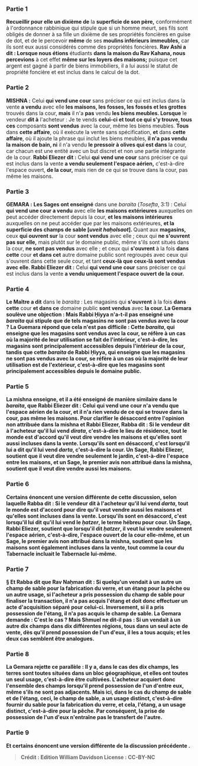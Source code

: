
### Partie 1
<b>Recueillir pour elle un dixième de</b> la <b>superficie de son père,</b> conformément à l'ordonnance rabbinique qui stipule que si un homme meurt, ses fils sont obligés de donner à sa fille un dixième de ses propriétés foncières en guise de dot, et de le percevoir <b>même</b> de ses <b>moulins inférieurs immeubles,</b> car ils sont eux aussi considérés comme des propriétés foncières. <b>Rav Ashi a dit : Lorsque nous étions</b> étudiants <b>dans la maison du Rav Kahana, nous percevions</b> à cet effet <b>même sur les loyers des maisons;</b> puisque cet argent est gagné à partir de biens immobiliers, il a lui aussi le statut de propriété foncière et est inclus dans le calcul de la dot.

### Partie 2
<strong>MISHNA :</strong> Celui <b>qui vend une cour</b> sans préciser ce qui est inclus dans la vente <b>a vendu</b> avec elle <b>les maisons, les fosses, les fossés et les grottes</b> trouvés dans la cour, <b>mais</b> il n'a <b>pas</b> vendu <b>les biens meubles. Lorsque</b> le vendeur <b>dit à</b> l'acheteur : Je te vends <b>celui-ci et tout ce qui s'y trouve, tous ces</b> composants <b>sont vendus</b> avec la cour, même les biens meubles. <b>Tous</b> dans <b>cette affaire</b>, où il exécute la vente sans spécification, <b>et</b> dans <b>cette affaire</b>, où il ajoute la phrase qui inclut les biens meubles, <b>il n'a pas vendu la maison de bain, ni</b> il n'a vendu <b>le pressoir à olives qui est dans</b> la cour, car chacun est une entité avec un but discret et non une partie intégrante de la cour. <b>Rabbi Eliezer dit :</b> Celui <b>qui vend une cour</b> sans préciser ce qui est inclus dans la vente <b>a vendu seulement l'espace aérien,</b> c'est-à-dire l'espace ouvert, <b>de la cour,</b> mais rien de ce qui se trouve dans la cour, pas même les maisons.

### Partie 3
<strong>GEMARA :</strong> <b>Les Sages ont enseigné</b> dans une <i>baraita</i> (<i>Tosefta</i>, 3:1) : Celui <b>qui vend une cour a vendu</b> avec elle <b>les maisons extérieures</b> auxquelles on peut accéder directement depuis la cour, <b>et les maisons intérieures</b> auxquelles on ne peut accéder que par les maisons extérieures, <b>et la superficie des champs de sable [<i>uveit haḥolsaot</i>]. </b> Quant aux <b>magasins,</b> ceux <b>qui ouvrent sur</b> la cour <b>sont vendus</b> avec elle ; </b> ceux qui <b>ne s'ouvrent pas sur elle,</b> mais plutôt sur le domaine public, même s'ils sont situés dans la cour, <b>ne sont pas vendus</b> avec elle ; </b> et ceux qui <b>s'ouvrent</b> à la fois <b>dans cette</b> cour <b>et dans cet</b> autre domaine public sont regroupés avec ceux qui s'ouvrent dans cette seule cour, et tant <b>ceux-là que ceux-là sont vendus avec elle. Rabbi Eliezer dit :</b> Celui <b>qui vend une cour</b> sans préciser ce qui est inclus dans la vente <b>a vendu uniquement l'espace ouvert de la cour.</b>

### Partie 4
<b>Le Maître a dit</b> dans le <i>baraita</i> : Les magasins qui <b>s'ouvrent</b> à la fois <b>dans cette</b> cour <b>et dans ce</b> domaine public <b>sont vendus</b> avec <b>la cour. La Gemara soulève une objection : <b>Mais Rabbi Ḥiyya n'a-t-il pas enseigné</b> une <i>baraita</i> qui stipule que de tels magasins <b>ne sont pas vendus avec</b> la cour ? La Guemara répond que cela n'est <b>pas difficile : Cette</b> <i>baraita</i>, qui enseigne que les magasins sont vendus avec la cour, se réfère à un cas <b>où la majorité de leur utilisation se fait de l'intérieur,</b> c'est-à-dire, les magasins sont principalement accessibles depuis l'intérieur de la cour, tandis que <b>cette</b> <i>baraita</i> de Rabbi Ḥiyya, qui enseigne que les magasins ne sont pas vendus avec la cour, se réfère à un cas <b>où la majorité de leur utilisation est de l'extérieur,</b> c'est-à-dire que les magasins sont principalement accessibles depuis le domaine public.

### Partie 5
La mishna enseigne, et il a été enseigné de manière similaire dans le <i>baraita</i>, que <b>Rabbi Eliezer dit :</b> Celui <b>qui vend une cour n'a vendu que l'espace aérien de la cour,</b> et il n'a rien vendu de ce qui se trouve dans la cour, pas même les maisons. Pour clarifier le désaccord entre l'opinion non attribuée dans la mishna et Rabbi Eliezer, <b>Rabba dit : Si</b> le vendeur <b>dit à</b> l'acheteur qu'il lui vend <b><i>dirata</i>,</b> c'est-à-dire le lieu de résidence, <b>tout le monde est d'accord qu'il veut dire</b> vendre <b>les maisons</b> et qu'elles sont aussi incluses dans la vente. <b>Lorsqu'ils sont en désaccord,</b> c'est <b>lorsqu'il lui a dit</b> qu'il lui vend <b><i>darta</i>,</b> c'est-à-dire la cour. Un <b>Sage,</b> Rabbi Eliezer, <b>soutient</b> que <b>il veut dire</b> vendre seulement <b>le jardin,</b> c'est-à-dire l'espace entre les maisons, <b>et</b> un <b>Sage,</b> le premier avis non attribué dans la mishna, <b>soutient</b> que <b>il veut dire</b> vendre aussi <b>les maisons.</b>

### Partie 6
<b>Certains énoncent</b> une version différente de cette discussion, selon laquelle <b>Rabba dit : Si</b> le vendeur <b>dit à</b> l'acheteur qu'il lui vend <b><i>darta</i>, tout le monde est d'accord pour dire qu'il veut</b> vendre aussi <b>les maisons</b> et qu'elles sont incluses dans la vente. <b>Lorsqu'ils sont en désaccord,</b> c'est <b>lorsqu'il lui dit</b> qu'il lui vend le <b><i>ḥatzer</i>,</b> le terme hébreu pour cour. Un <b>Sage,</b> Rabbi Eliezer, <b>soutient</b> que lorsqu'il dit <b><i>ḥatzer</i>, il veut</b> lui vendre seulement <b>l'espace aérien,</b> c'est-à-dire, l'espace ouvert de la cour elle-même, <b>et</b> un <b>Sage,</b> le premier avis non attribué dans la mishna, <b>soutient</b> que les maisons sont également incluses dans la vente, tout comme <b>la cour du Tabernacle</b> incluait le Tabernacle lui-même.

### Partie 7
§ <b>Et Rabba dit</b> que <b>Rav Naḥman dit :</b> Si quelqu'un <b>vendait</b> à un autre <b>un champ de sable</b> pour la fabrication du verre, <b>et un étang</b> pour la pêche ou un autre usage, si l'acheteur <b>a pris possession du champ de sable</b> pour finaliser la transaction, <b>il n'a pas acquis l'étang</b> et doit donc effectuer un acte d'acquisition séparé pour celui-ci. Inversement, si <b>il a pris possession de l'étang, il n'a pas acquis le champ de sable.</b> La Gemara demande : <b>C'est le cas ? Mais Shmuel ne dit-il pas :</b> Si un <b>vendait</b> à un autre <b>dix champs dans dix</b> différentes <b>régions,</b> tous dans un seul acte de vente, <b>dès qu'il prend possession de l'un d'eux, il les a tous acquis;</b> et les deux cas semblent être analogues.

### Partie 8
La Gemara rejette ce parallèle : <b>Il y a,</b> dans le cas des dix champs, <b>les terres sont</b> toutes situées dans <b>un</b> <b>bloc géographique, et elles ont toutes un seul usage,</b> c'est-à-dire être cultivées. L'acheteur acquiert donc l'ensemble des champs lorsqu'il prend possession de l'un d'entre eux, même s'ils ne sont pas adjacents. <b>Mais ici,</b> dans le cas du champ de sable et de l'étang, <b>ceci,</b> le champ de sable, a <b>un usage distinct,</b> c'est-à-dire fournir du sable pour la fabrication du verre, <b>et cela,</b> l'étang, a <b>un usage distinct,</b> c'est-à-dire pour la pêche. Par conséquent, la prise de possession de l'un d'eux n'entraîne pas le transfert de l'autre.

### Partie 9
<b>Et certains énoncent</b> une version différente de la discussion précédente .

>Crédit : Edition William Davidson
>License : CC-BY-NC